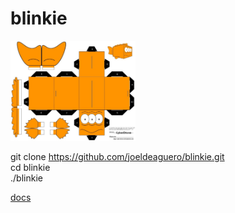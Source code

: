 # blinkie
<img src="https://raw.githubusercontent.com/joeldeaguero/blinkie/master/Cubee___Blinky_by_CyberDrone.jpg" alt="blinkie" width="200px"></img>

git clone https://github.com/joeldeaguero/blinkie.git  
cd blinkie  
./blinkie  

<a href="https://github.com/joeldeaguero/blinkie/tree/master/docs">docs</a>
